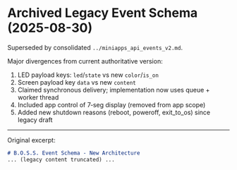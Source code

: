 # Archived Legacy Event Schema (2025-08-30)

Superseded by consolidated `../miniapps_api_events_v2.md`.

Major divergences from current authoritative version:
1. LED payload keys: `led`/`state` vs new `color`/`is_on`
2. Screen payload key `data` vs new `content`
3. Claimed synchronous delivery; implementation now uses queue + worker thread
4. Included app control of 7‑seg display (removed from app scope)
5. Added new shutdown reasons (reboot, poweroff, exit_to_os) since legacy draft

---
Original excerpt:
````markdown
# B.O.S.S. Event Schema - New Architecture
... (legacy content truncated) ...
````
